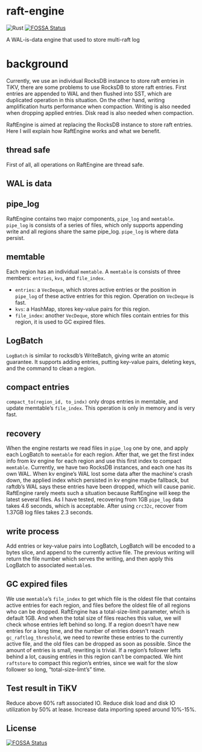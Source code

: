 # raft-engine

![Rust](https://github.com/tikv/raft-engine/workflows/Rust/badge.svg?branch=master)
[![FOSSA Status](https://app.fossa.com/api/projects/git%2Bgithub.com%2Ftikv%2Fraft-engine.svg?type=shield)](https://app.fossa.com/projects/git%2Bgithub.com%2Ftikv%2Fraft-engine?ref=badge_shield)

A WAL-is-data engine that used to store multi-raft log

# background

Currently, we use an individual RocksDB instance to store raft entries in TiKV, there are some problems to use RocksDB to store raft entries. First entries are appended to WAL and then flushed into SST, which are duplicated operation in this situation. On the other hand, writing amplification hurts performance when compaction. Writing is also needed when dropping applied entries. Disk read is also needed when compaction.

RaftEngine is aimed at replacing the RocksDB instance to store raft entries. Here I will explain how RaftEngine works and what we benefit.

## thread safe

First of all, all operations on RaftEngine are thread safe.

## WAL is data

## pipe_log

RaftEngine contains two major components, `pipe_log` and `memtable`.
`pipe_log` is consists of a series of files, which only supports appending write and all regions share the same pipe_log. `pipe_log` is where data persist.

## memtable

Each region has an individual `memtable`. A `memtable` is consists of three members: `entries`, `kvs`, and `file_index`.

- `entries`: a `VecDeque`, which stores active entries or the position in `pipe_log` of these active entries for this region. Operation on `VecDeque` is fast.
- `kvs`: a HashMap, stores key-value pairs for this region.
- `file_index`: another `VecDeque`, store which files contain entries for this region, it is used to GC expired files.

## LogBatch

`LogBatch` is similar to rocksdb’s WriteBatch, giving write an atomic guarantee. It supports adding entries, putting key-value pairs, deleting keys, and the command to clean a region.

## compact entries

`compact_to(region_id, to_indx)` only drops entries in memtable, and update memtable’s `file_index`. This operation is only in memory and is very fast.

## recovery

When the engine restarts we read files in `pipe_log` one by one, and apply each LogBatch to `memtable` for each region. After that, we get the first index info from kv engine for each region and use this first index to compact `memtable`.
Currently, we have two RocksDB instances, and each one has its own WAL. When kv engine’s WAL lost some data after the machine's crash down, the applied index which persisted in kv engine maybe fallback, but raftdb’s WAL says these entries have been dropped, which will cause panic.
RaftEngine rarely meets such a situation because RaftEngine will keep the latest several files.
As I have tested, recovering from 1GB `pipe_log` data takes 4.6 seconds, which is acceptable.
After using `crc32c`, recover from 1.37GB log files takes 2.3 seconds.

## write process

Add entries or key-value pairs into LogBatch, LogBatch will be encoded to a bytes slice, and append to the currently active file. The previous writing will return the file number which serves the writing, and then apply this LogBatch to associated `memtable`s.

## GC expired files

We use `memtable`’s `file_index` to get which file is the oldest file that contains active entries for each region, and files before the oldest file of all regions who can be dropped.
RaftEngine has a total-size-limit parameter, which is default 1GB. And when the total size of files reaches this value, we will check whose entries left behind so long.
If a region doesn’t have new entries for a long time, and the number of entries doesn't reach `gc_raftlog_threshold`, we need to rewrite these entries to the currently active file, and the old files can be dropped as soon as possible. Since the amount of entries is small, rewriting is trivial.
If a region’s follower lefts behind a lot, causing entries in this region can’t be compacted. We hint `raftstore` to compact this region’s entries, since we wait for the slow follower so long, “total-size-limt’s” time.

## Test result in TiKV

Reduce above 60% raft associated IO.
Reduce disk load and disk IO utilization by 50% at lease.
Increase data importing speed around 10%-15%.


## License
[![FOSSA Status](https://app.fossa.com/api/projects/git%2Bgithub.com%2Ftikv%2Fraft-engine.svg?type=large)](https://app.fossa.com/projects/git%2Bgithub.com%2Ftikv%2Fraft-engine?ref=badge_large)